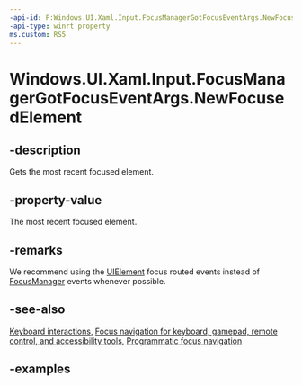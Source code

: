 ```yaml
---
-api-id: P:Windows.UI.Xaml.Input.FocusManagerGotFocusEventArgs.NewFocusedElement
-api-type: winrt property
ms.custom: RS5
---
```


<!-- Property syntax.
public DependencyObject NewFocusedElement { get; }
-->

# Windows.UI.Xaml.Input.FocusManagerGotFocusEventArgs.NewFocusedElement

## -description

Gets the most recent focused element.



## -property-value

The most recent focused element.

## -remarks

We recommend using the [UIElement](../windows.ui.xaml/uielement.md) focus routed events instead of [FocusManager](focusmanager.md) events whenever possible.

## -see-also

[Keyboard interactions](/windows/uwp/design/input/keyboard-interactions), [Focus navigation for keyboard, gamepad, remote control, and accessibility tools](/windows/uwp/design/input/focus-navigation), [Programmatic focus navigation](/windows/uwp/design/input/focus-navigation-programmatic)

## -examples

